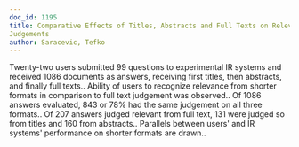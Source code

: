```yaml
---
doc_id: 1195
title: Comparative Effects of Titles, Abstracts and Full Texts on Relevance 
Judgements
author: Saracevic, Tefko
---
```


Twenty-two users submitted 99 questions to experimental IR systems and 
received 1086 documents as answers, receiving first titles, then abstracts, and
finally full texts.. Ability of users to recognize relevance from shorter
formats in comparison to full text judgement was observed.. Of 1086 answers
evaluated, 843 or 78% had the same judgement on all three formats.. Of 207
answers judged relevant from full text, 131 were judged so from titles and 160
from abstracts.. Parallels between users' and IR systems' performance on 
shorter formats are drawn..